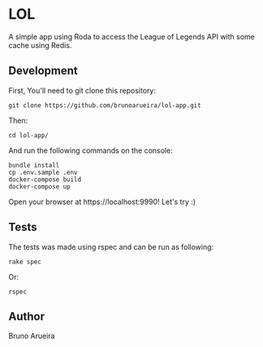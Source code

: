 # LOL

A simple app using Roda to access the League of Legends API with some cache using Redis.

## Development

First, You'll need to git clone this repository:

	git clone https://github.com/brunoarueira/lol-app.git
	
Then:

	cd lol-app/

And run the following commands on the console:

	bundle install
	cp .env.sample .env
	docker-compose build
	docker-compose up

Open your browser at https://localhost:9990! Let's try :)

## Tests

The tests was made using rspec and can be run as following:

	rake spec

Or:

	rspec

## Author

Bruno Arueira